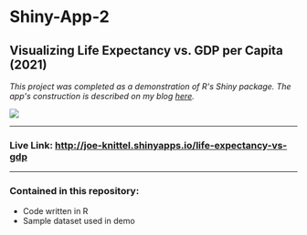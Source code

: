 # Shiny-App-2

## Visualizing Life Expectancy vs. GDP per Capita (2021)

<i>This project was completed as a demonstration of R's Shiny package. The app's construction is described on my blog <a href = "https://blog.joeknittel.com/2021/02/24/Creating-an-App-With-R-Shiny.html">here</a>.</i>

<img src = "https://raw.githubusercontent.com/JoeKnittel/Shiny-App-2/main/Images/app_demo.gif">

<hr>

### Live Link: <a href = "http://joe-knittel.shinyapps.io/life-expectancy-vs-gdp" target = "_blank">http://joe-knittel.shinyapps.io/life-expectancy-vs-gdp</a>

<hr>

### Contained in this repository:

- Code written in R
- Sample dataset used in demo


